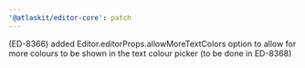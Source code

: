 ```yaml
---
'@atlaskit/editor-core': patch
---
```


(ED-8366) added Editor.editorProps.allowMoreTextColors option to allow for more colours to be shown in the text colour picker (to be done in ED-8368)
